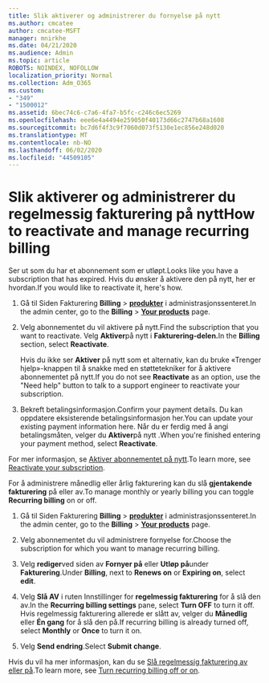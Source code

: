 ```yaml
---
title: Slik aktiverer og administrerer du fornyelse på nytt
ms.author: cmcatee
author: cmcatee-MSFT
manager: mnirkhe
ms.date: 04/21/2020
ms.audience: Admin
ms.topic: article
ROBOTS: NOINDEX, NOFOLLOW
localization_priority: Normal
ms.collection: Adm_O365
ms.custom:
- "349"
- "1500012"
ms.assetid: 6bec74c6-c7a6-4fa7-b5fc-c246c6ec5269
ms.openlocfilehash: eee6e4a4494e259050f40173d66c2747b68a1608
ms.sourcegitcommit: bc7d6f4f3c9f7060d073f5130e1ec856e248d020
ms.translationtype: MT
ms.contentlocale: nb-NO
ms.lasthandoff: 06/02/2020
ms.locfileid: "44509105"
---
```

# <a name="how-to-reactivate-and-manage-recurring-billing"></a><span data-ttu-id="253c5-102">Slik aktiverer og administrerer du regelmessig fakturering på nytt</span><span class="sxs-lookup"><span data-stu-id="253c5-102">How to reactivate and manage recurring billing</span></span>

<span data-ttu-id="253c5-103">Ser ut som du har et abonnement som er utløpt.</span><span class="sxs-lookup"><span data-stu-id="253c5-103">Looks like you have a subscription that has expired.</span></span> <span data-ttu-id="253c5-104">Hvis du ønsker å aktivere den på nytt, her er hvordan.</span><span class="sxs-lookup"><span data-stu-id="253c5-104">If you would like to reactivate it, here's how.</span></span>
  
1. <span data-ttu-id="253c5-105">Gå til Siden Fakturering **Billing** \> **[produkter](https://go.microsoft.com/fwlink/p/?linkid=842054)** i administrasjonssenteret.</span><span class="sxs-lookup"><span data-stu-id="253c5-105">In the admin center, go to the **Billing** \> **[Your products](https://go.microsoft.com/fwlink/p/?linkid=842054)** page.</span></span>

2. <span data-ttu-id="253c5-106">Velg abonnementet du vil aktivere på nytt.</span><span class="sxs-lookup"><span data-stu-id="253c5-106">Find the subscription that you want to reactivate.</span></span> <span data-ttu-id="253c5-107">Velg **Aktiver**på nytt i **Fakturering-delen.**</span><span class="sxs-lookup"><span data-stu-id="253c5-107">In the **Billing** section, select  **Reactivate**.</span></span>

    <span data-ttu-id="253c5-108">Hvis du ikke ser **Aktiver** på nytt som et alternativ, kan du bruke «Trenger hjelp»-knappen til å snakke med en støttetekniker for å aktivere abonnementet på nytt.</span><span class="sxs-lookup"><span data-stu-id="253c5-108">If you do not see **Reactivate** as an option, use the "Need help" button to talk to a support engineer to reactivate your subscription.</span></span>

3. <span data-ttu-id="253c5-109">Bekreft betalingsinformasjon.</span><span class="sxs-lookup"><span data-stu-id="253c5-109">Confirm your payment details.</span></span> <span data-ttu-id="253c5-110">Du kan oppdatere eksisterende betalingsinformasjon her.</span><span class="sxs-lookup"><span data-stu-id="253c5-110">You can update your existing payment information here.</span></span> <span data-ttu-id="253c5-111">Når du er ferdig med å angi betalingsmåten, velger du **Aktiver**på nytt .</span><span class="sxs-lookup"><span data-stu-id="253c5-111">When you're finished entering your payment method, select **Reactivate**.</span></span>

<span data-ttu-id="253c5-112">For mer informasjon, se [Aktiver abonnementet på nytt](https://docs.microsoft.com/microsoft-365/commerce/subscriptions-and-billing/reactivate-your-subscription).</span><span class="sxs-lookup"><span data-stu-id="253c5-112">To learn more, see [Reactivate your subscription](https://docs.microsoft.com/microsoft-365/commerce/subscriptions-and-billing/reactivate-your-subscription).</span></span> 

<span data-ttu-id="253c5-113">For å administrere månedlig eller årlig fakturering kan du slå **gjentakende fakturering** på eller av.</span><span class="sxs-lookup"><span data-stu-id="253c5-113">To manage monthly or yearly billing you can toggle **Recurring billing** on or off.</span></span>
  
1. <span data-ttu-id="253c5-114">Gå til Siden Fakturering **Billing** \> **[produkter](https://go.microsoft.com/fwlink/p/?linkid=842054)** i administrasjonssenteret.</span><span class="sxs-lookup"><span data-stu-id="253c5-114">In the admin center, go to the **Billing** \> **[Your products](https://go.microsoft.com/fwlink/p/?linkid=842054)** page.</span></span>

2. <span data-ttu-id="253c5-115">Velg abonnementet du vil administrere fornyelse for.</span><span class="sxs-lookup"><span data-stu-id="253c5-115">Choose the subscription for which you want to manage recurring billing.</span></span>

3. <span data-ttu-id="253c5-116">Velg **rediger**ved siden av **Fornyer på** eller **Utløp på**under **Fakturering**.</span><span class="sxs-lookup"><span data-stu-id="253c5-116">Under **Billing**, next to **Renews on** or **Expiring on**, select **edit**.</span></span>

4. <span data-ttu-id="253c5-117">Velg **Slå AV** i ruten Innstillinger for **regelmessig fakturering** for å slå den av.</span><span class="sxs-lookup"><span data-stu-id="253c5-117">In the **Recurring billing settings** pane, select **Turn OFF** to turn it off.</span></span> <span data-ttu-id="253c5-118">Hvis regelmessig fakturering allerede er slått av, velger du **Månedlig** eller **Én gang** for å slå den på.</span><span class="sxs-lookup"><span data-stu-id="253c5-118">If recurring billing is already turned off, select **Monthly** or **Once** to turn it on.</span></span>

5. <span data-ttu-id="253c5-119">Velg **Send endring**.</span><span class="sxs-lookup"><span data-stu-id="253c5-119">Select **Submit change**.</span></span>

<span data-ttu-id="253c5-120">Hvis du vil ha mer informasjon, kan du se [Slå regelmessig fakturering av eller på](https://docs.microsoft.com/microsoft-365/commerce/subscriptions/renew-your-subscription#turn-recurring-billing-off-or-on).</span><span class="sxs-lookup"><span data-stu-id="253c5-120">To learn more, see [Turn recurring billing off or on](https://docs.microsoft.com/microsoft-365/commerce/subscriptions/renew-your-subscription#turn-recurring-billing-off-or-on).</span></span>